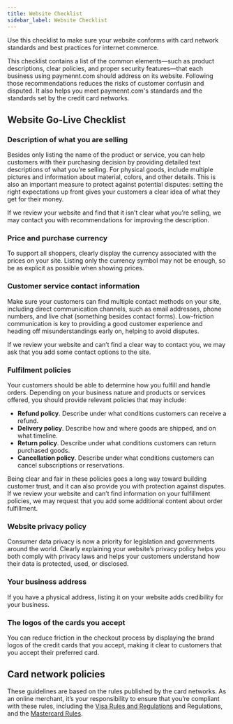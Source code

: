 ```yaml
---
title: Website Checklist
sidebar_label: Website Checklist
---
```


Use this checklist to make sure your website conforms with card network standards and best practices for internet commerce.

This checklist contains a list of the common elements—such as product descriptions, clear policies, and proper security features—that each business using paymennt.com should address on its website. Following those recommendations reduces the risks of customer confusin and disputed. It also helps you meet paymennt.com's standards and the standards set by the credit card networks.

## Website Go-Live Checklist
### Description of what you are selling
Besides only listing the name of the product or service, you can help customers with their purchasing decision by providing detailed text descriptions of what you’re selling. For physical goods, include multiple pictures and information about material, colors, and other details. This is also an important measure to protect against potential disputes: setting the right expectations up front gives your customers a clear idea of what they get for their money.

If we review your website and find that it isn’t clear what you’re selling, we may contact you with recommendations for improving the description.

### Price and purchase currency
To support all shoppers, clearly display the currency associated with the prices on your site. Listing only the currency symbol may not be enough, so be as explicit as possible when showing prices.

### Customer service contact information
Make sure your customers can find multiple contact methods on your site, including direct communication channels, such as email addresses, phone numbers, and live chat (something besides contact forms). Low-friction communication is key to providing a good customer experience and heading off misunderstandings early on, helping to avoid disputes.

​​If we review your website and can’t find a clear way to contact you, we may ask that you add some contact options to the site.

### Fulfilment policies
Your customers should be able to determine how you fulfill and handle orders. Depending on your business nature and products or services offered, you should provide relevant policies that may include:

- **Refund policy**. Describe under what conditions customers can receive a refund.
- **Delivery policy**. Describe how and where goods are shipped, and on what timeline.
- **Return policy**. Describe under what conditions customers can return purchased goods.
- **Cancellation policy**. Describe under what conditions customers can cancel subscriptions or reservations.

Being clear and fair in these policies goes a long way toward building customer trust, and it can also provide you with protection against disputes. If we review your website and can’t find information on your fulfillment policies, we may request that you add some additional content about order fulfillment.

### Website privacy policy
Consumer data privacy is now a priority for legislation and governments around the world. Clearly explaining your website’s privacy policy helps you both comply with privacy laws and helps your customers understand how their data is protected, used, or disclosed.

### Your business address
If you have a physical address, listing it on your website adds credibility for your business.

### The logos of the cards you accept
You can reduce friction in the checkout process by displaying the brand logos of the credit cards that you accept, making it clear to customers that you accept their preferred card.

## Card network policies
These guidelines are based on the rules published by the card networks. As an online merchant, it’s your responsibility to ensure that you’re compliant with these rules, including the [Visa Rules and Regulations](https://usa.visa.com/dam/VCOM/download/about-visa/visa-rules-public.pdf) and Regulations, and the [Mastercard Rules](https://www.mastercard.us/en-us/business/overview/support/rules.html).
